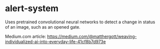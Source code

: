 # alert-system
Uses pretrained convolutional neural networks to detect a change in status of an image, such as an opened gate.

Medium.com article:
  https://medium.com/@matthergott/weaving-individualized-ai-into-everyday-life-41cf8b7d973e
